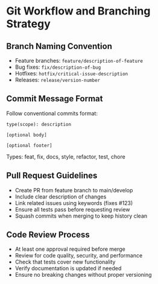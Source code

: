 # Git Workflow and Branching Strategy

## Branch Naming Convention
- Feature branches: `feature/description-of-feature`
- Bug fixes: `fix/description-of-bug`
- Hotfixes: `hotfix/critical-issue-description`
- Releases: `release/version-number`

## Commit Message Format
Follow conventional commits format:
```
type(scope): description

[optional body]

[optional footer]
```

Types: feat, fix, docs, style, refactor, test, chore

## Pull Request Guidelines
- Create PR from feature branch to main/develop
- Include clear description of changes
- Link related issues using keywords (fixes #123)
- Ensure all tests pass before requesting review
- Squash commits when merging to keep history clean

## Code Review Process
- At least one approval required before merge
- Review for code quality, security, and performance
- Check that tests cover new functionality
- Verify documentation is updated if needed
- Ensure no breaking changes without proper versioning